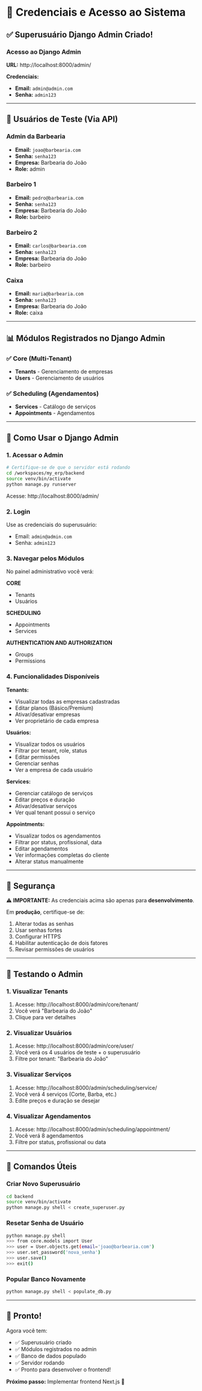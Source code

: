 # 🔑 Credenciais e Acesso ao Sistema

## ✅ Superusuário Django Admin Criado!

### Acesso ao Django Admin

**URL:** http://localhost:8000/admin/

**Credenciais:**
- **Email:** `admin@admin.com`
- **Senha:** `admin123`

---

## 👥 Usuários de Teste (Via API)

### Admin da Barbearia
- **Email:** `joao@barbearia.com`
- **Senha:** `senha123`
- **Empresa:** Barbearia do João
- **Role:** admin

### Barbeiro 1
- **Email:** `pedro@barbearia.com`
- **Senha:** `senha123`
- **Empresa:** Barbearia do João
- **Role:** barbeiro

### Barbeiro 2
- **Email:** `carlos@barbearia.com`
- **Senha:** `senha123`
- **Empresa:** Barbearia do João
- **Role:** barbeiro

### Caixa
- **Email:** `maria@barbearia.com`
- **Senha:** `senha123`
- **Empresa:** Barbearia do João
- **Role:** caixa

---

## 📊 Módulos Registrados no Django Admin

### ✅ Core (Multi-Tenant)
- **Tenants** - Gerenciamento de empresas
- **Users** - Gerenciamento de usuários

### ✅ Scheduling (Agendamentos)
- **Services** - Catálogo de serviços
- **Appointments** - Agendamentos

---

## 🎯 Como Usar o Django Admin

### 1. Acessar o Admin

```bash
# Certifique-se de que o servidor está rodando
cd /workspaces/my_erp/backend
source venv/bin/activate
python manage.py runserver
```

Acesse: http://localhost:8000/admin/

### 2. Login

Use as credenciais do superusuário:
- Email: `admin@admin.com`
- Senha: `admin123`

### 3. Navegar pelos Módulos

No painel administrativo você verá:

**CORE**
- Tenants
- Usuários

**SCHEDULING**
- Appointments
- Services

**AUTHENTICATION AND AUTHORIZATION**
- Groups
- Permissions

### 4. Funcionalidades Disponíveis

**Tenants:**
- Visualizar todas as empresas cadastradas
- Editar planos (Básico/Premium)
- Ativar/desativar empresas
- Ver proprietário de cada empresa

**Usuários:**
- Visualizar todos os usuários
- Filtrar por tenant, role, status
- Editar permissões
- Gerenciar senhas
- Ver a empresa de cada usuário

**Services:**
- Gerenciar catálogo de serviços
- Editar preços e duração
- Ativar/desativar serviços
- Ver qual tenant possui o serviço

**Appointments:**
- Visualizar todos os agendamentos
- Filtrar por status, profissional, data
- Editar agendamentos
- Ver informações completas do cliente
- Alterar status manualmente

---

## 🔐 Segurança

⚠️ **IMPORTANTE:** As credenciais acima são apenas para **desenvolvimento**.

Em **produção**, certifique-se de:
1. Alterar todas as senhas
2. Usar senhas fortes
3. Configurar HTTPS
4. Habilitar autenticação de dois fatores
5. Revisar permissões de usuários

---

## 🧪 Testando o Admin

### 1. Visualizar Tenants

1. Acesse: http://localhost:8000/admin/core/tenant/
2. Você verá "Barbearia do João"
3. Clique para ver detalhes

### 2. Visualizar Usuários

1. Acesse: http://localhost:8000/admin/core/user/
2. Você verá os 4 usuários de teste + o superusuário
3. Filtre por tenant: "Barbearia do João"

### 3. Visualizar Serviços

1. Acesse: http://localhost:8000/admin/scheduling/service/
2. Você verá 4 serviços (Corte, Barba, etc.)
3. Edite preços e duração se desejar

### 4. Visualizar Agendamentos

1. Acesse: http://localhost:8000/admin/scheduling/appointment/
2. Você verá 8 agendamentos
3. Filtre por status, profissional ou data

---

## 📝 Comandos Úteis

### Criar Novo Superusuário

```bash
cd backend
source venv/bin/activate
python manage.py shell < create_superuser.py
```

### Resetar Senha de Usuário

```bash
python manage.py shell
>>> from core.models import User
>>> user = User.objects.get(email='joao@barbearia.com')
>>> user.set_password('nova_senha')
>>> user.save()
>>> exit()
```

### Popular Banco Novamente

```bash
python manage.py shell < populate_db.py
```

---

## 🎉 Pronto!

Agora você tem:
- ✅ Superusuário criado
- ✅ Módulos registrados no admin
- ✅ Banco de dados populado
- ✅ Servidor rodando
- ✅ Pronto para desenvolver o frontend!

**Próximo passo:** Implementar frontend Next.js 🚀
